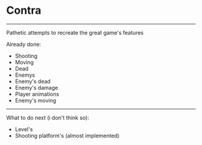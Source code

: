 # Contra
------
Pathetic attempts to recreate the great game's features

Already done:
*  Shooting
*  Moving 
*  Dead 
*  Enemys
*  Enemy's dead
*  Enemy's damage
*  Player animations
*  Enemy's moving 
--------------
What to do next (i don't think so):
*  Level's
*  Shooting platform's (almost implemented)

